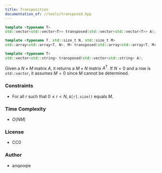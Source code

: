```yaml
---
title: Transposition
documentation_of: //tools/transposed.hpp
---
```


```cpp
template <typename T>
std::vector<std::vector<T>> transposed(std::vector<std::vector<T>> A);

template <typename T, std::size_t N, std::size_t M>
std::array<std::array<T, N>, M> transposed(std::array<std::array<T, M>, N> A);

template <typename T>
std::vector<std::string> transposed(std::vector<std::string> A);
```

Given a $N \times M$ matrix $A$, it returns a $M \times N$ matrix $A^\mathsf{T}$.
If $N = 0$ and a row is `std::vector`, it assumes $M = 0$ since $M$ cannot be determined.

### Constraints
- For all $r$ such that $0 \leq r < N$, `A[r].size()` equals $M$.

### Time Complexity
- $O(NM)$

### License
- CC0

### Author
- anqooqie
